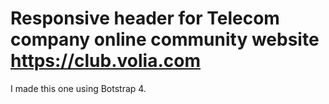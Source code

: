 # Responsive header for Telecom company online community website https://club.volia.com

I made this one using Botstrap 4.
